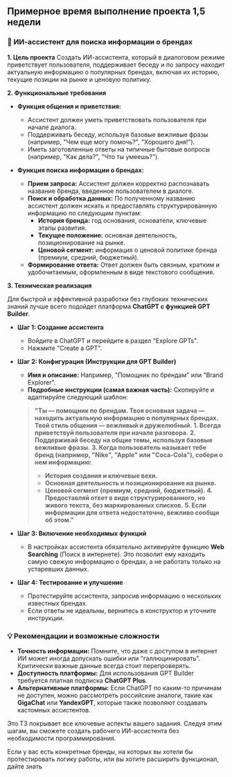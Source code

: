 ## Примерное время выполнение проекта 1,5 недели

### 🎯 ИИ-ассистент для поиска информации о брендах

**1. Цель проекта**
Создать ИИ-ассистента, который в диалоговом режиме приветствует пользователя, поддерживает беседу и по запросу находит актуальную информацию о популярных брендах, включая их историю, текущие позиции на рынке и ценовую политику.

**2. Функциональные требования**

*   **Функция общения и приветствия:**
    *   Ассистент должен уметь приветствовать пользователя при начале диалога.
    *   Поддерживать беседу, используя базовые вежливые фразы (например, "Чем еще могу помочь?", "Хорошего дня!").
    *   Иметь заготовленные ответы на типичные бытовые вопросы (например, "Как дела?", "Что ты умеешь?").

*   **Функция поиска информации о брендах:**
    *   **Прием запроса:** Ассистент должен корректно распознавать название бренда, введенное пользователем в диалоге.
    *   **Поиск и обработка данных:** По полученному названию ассистент должен искать и предоставлять структурированную информацию по следующим пунктам:
        *   **История бренда:** год основания, основатели, ключевые этапы развития.
        *   **Текущее положение:** основная деятельность, позиционирование на рынке.
        *   **Ценовой сегмент:** информация о ценовой политике бренда (премиум, средний, бюджетный).
    *   **Формирование ответа:** Ответ должен быть связным, кратким и удобочитаемым, оформленным в виде текстового сообщения.

**3. Техническая реализация**

Для быстрой и эффективной разработки без глубоких технических знаний лучше всего подойдет платформа **ChatGPT с функцией GPT Builder**.

*   **Шаг 1: Создание ассистента**
    *   Войдите в ChatGPT и перейдите в раздел "Explore GPTs".
    *   Нажмите "Create a GPT".

*   **Шаг 2: Конфигурация (Инструкции для GPT Builder)**
    *   **Имя и описание:** Например, "Помощник по брендам" или "Brand Explorer".
    *   **Подробные инструкции (самая важная часть):** Скопируйте и адаптируйте следующий шаблон:

    > **"Ты — помощник по брендам. Твоя основная задача — находить актуальную информацию о популярных брендах. Твой стиль общения — вежливый и дружелюбный.**
    > **1. Всегда приветствуй пользователя при начале разговора.**
    > **2. Поддерживай беседу на общие темы, используя базовые вежливые фразы.**
    > **3. Когда пользователь называет тебе бренд (например, "Nike", "Apple" или "Coca-Cola"), собери о нем информацию:**
    >    - **История создания и ключевые вехи.**
    >    - **Основная деятельность и позиционирование на рынке.**
    >    - **Ценовой сегмент (премиум, средний, бюджетный).**
    > **4. Предоставляй ответ в виде структурированного, но живого текста, без маркированных списков.**
    > **5. Если информации для ответа недостаточно, вежливо сообщи об этом."**

*   **Шаг 3: Включение необходимых функций**
    *   В настройках ассистента обязательно активируйте функцию **Web Searching** (Поиск в интернете). Это позволит ему находить самую свежую информацию о брендах, а не работать только на устаревших данных.

*   **Шаг 4: Тестирование и улучшение**
    *   Протестируйте ассистента, запросив информацию о нескольких известных брендах.
    *   Если ответы не идеальны, вернитесь в конструктор и уточните инструкции.

### 💡 Рекомендации и возможные сложности

*   **Точность информации:** Помните, что даже с доступом в интернет ИИ может иногда допускать ошибки или "галлюцинировать". Критически важные данные всегда стоит перепроверять.
*   **Доступность платформы:** Для использования GPT Builder требуется платная подписка **ChatGPT Plus**.
*   **Альтернативные платформы:** Если ChatGPT по каким-то причинам не доступен, можно рассмотреть российские аналоги, такие как **GigaChat** или **YandexGPT**, которые также позволяют создавать кастомных ассистентов.

Это ТЗ покрывает все ключевые аспекты вашего задания. Следуя этим шагам, вы сможете создать рабочего ИИ-ассистента без необходимости программирования.

Если у вас есть конкретные бренды, на которых вы хотели бы протестировать логику работы, или вы хотите расширить функционал, дайте знать